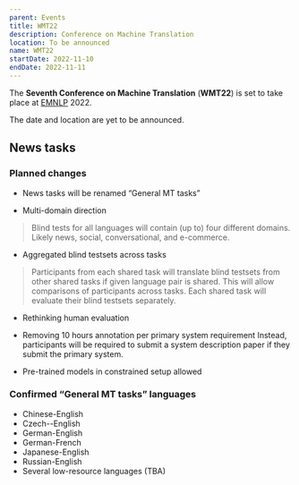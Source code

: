 ```yaml
---
parent: Events
title: WMT22
description: Conference on Machine Translation
location: To be announced
name: WMT22
startDate: 2022-11-10
endDate: 2022-11-11
---
```


The **Seventh Conference on Machine Translation** (**WMT22**) is set to take place at [EMNLP](http://emnlp.org) 2022.

The date and location are yet to be announced.

## News tasks

### Planned changes

- News tasks will be renamed “General MT tasks”

- Multi-domain direction

> Blind tests for all languages will contain (up to) four different domains. Likely news, social, conversational, and e-commerce.

- Aggregated blind testsets across tasks

> Participants from each shared task will translate blind testsets from other shared tasks if given language pair is shared. This will allow comparisons of participants across tasks. Each shared task will evaluate their blind testsets separately.

- Rethinking human evaluation

- Removing 10 hours annotation per primary system requirement
Instead, participants will be required to submit a system description paper if they submit the primary system.

- Pre-trained models in constrained setup allowed


### Confirmed “General MT tasks” languages

- Chinese-English
- Czech--English
- German-English
- German-French
- Japanese-English
- Russian-English
- Several low-resource languages (TBA)
